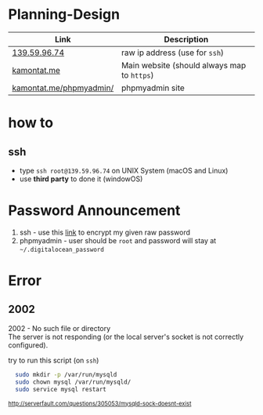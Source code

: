 # Planning-Design

|Link|Description|
|----|-----------|
| [139.59.96.74](https://139.59.96.74) |raw ip address (use for `ssh`) |
| [kamontat.me](https://kamontat.me) | Main website (should always map to `https`) |
| [kamontat.me/phpmyadmin/](https://kamontat.me/phpmyadmin/) | phpmyadmin site |

# how to

## ssh
- type `ssh root@139.59.96.74` on UNIX System (macOS and Linux) 
- use **third party** to done it (windowOS)

# Password Announcement
1. ssh - use this [link](http://www.md5online.org/md5-encrypt.html) to encrypt my given raw password
2. phpmyadmin - user should be `root` and password will stay at `~/.digitalocean_password`

# Error

## 2002
2002 - No such file or directory<br />The server is not responding (or the local server's socket is not correctly configured).

try to run this script (on `ssh`)
```Bash
  sudo mkdir -p /var/run/mysqld
  sudo chown mysql /var/run/mysqld/
  sudo service mysql restart
```
<small>http://serverfault.com/questions/305053/mysqld-sock-doesnt-exist</small>
